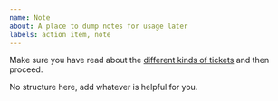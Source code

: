 ```yaml
---
name: Note
about: A place to dump notes for usage later
labels: action item, note
---
```


Make sure you have read about the [different kinds of tickets](https://tandem-docs.lndo.site/guides/improve-tandem.html#suggesting-a-change) and then proceed.

No structure here, add whatever is helpful for you.
